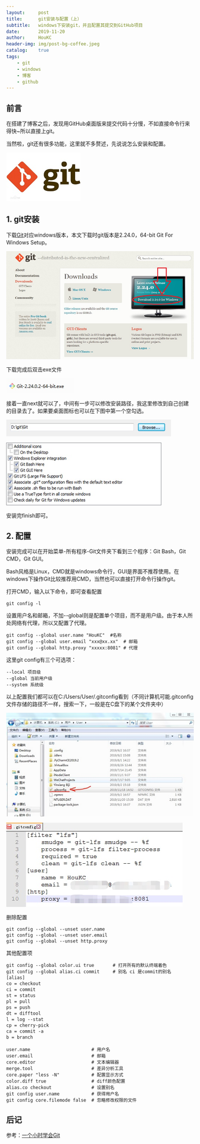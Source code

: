 ```yaml
---
layout:     post
title:      git安装与配置（上）
subtitle:   windows下安装git，并且配置其提交到GitHub项目
date:       2019-11-20
author:     HouKC
header-img: img/post-bg-coffee.jpeg
catalog:    true
tags:
    - git
    - windows
    - 博客
    - github
---
```


## 前言


在搭建了博客之后，发现用GitHub桌面版来提交代码十分慢，不如直接命令行来得快~所以直接上git。

当然啦，git还有很多功能，这里就不多赘述，先说说怎么安装和配置。

 ![git_logo](https://raw.githubusercontent.com/HouKC/HouKC.github.io/master/img/gitInstall%26config-logo.jpg)

## 1. git安装
下载[Git](https://git-scm.com/downloads)对应windows版本，本文下载时git版本是2.24.0，64-bit Git For Windows Setup。

 ![git_downloads](https://raw.githubusercontent.com/HouKC/HouKC.github.io/master/img/gitInstall%26config-downloads.jpg)

下载完成后双击exe文件

 ![git_exe](https://raw.githubusercontent.com/HouKC/HouKC.github.io/master/img/gitInstall%26config-exe.jpg)

接着一直next就可以了，中间有一步可以修改安装路径，我这里修改到自己创建的目录去了。如果要桌面图标也可以在下图中第一个空勾选。

 ![git_folder](https://raw.githubusercontent.com/HouKC/HouKC.github.io/master/img/gitInstall%26config-folder.jpg)

 ![git_dt](https://raw.githubusercontent.com/HouKC/HouKC.github.io/master/img/gitInstall%26config-dt.jpg)

安装完finish即可。

## 2. 配置

安装完成可以在开始菜单-所有程序-Git文件夹下看到三个程序：Git Bash，Git CMD，Git GUI。

Bash风格是Linux，CMD就是windows命令行，GUI是界面不推荐使用。在windows下操作Git比较推荐用CMD，当然也可以直接打开命令行操作git。

打开CMD，输入以下命令，即可查看配置
```
git config -l
```
设置用户名和邮箱，不加--global则是配置单个项目，而不是用户级。由于本人所处网络有代理，所以又配置了代理。
```
git config --global user.name "HouKC"  #名称
git config --global user.email "xxx@xx.xx"  # 邮箱
git config --global http.proxy "xxxxx:8081" # 代理
```
这里git config有三个可选项：
```
--local 项目级
--global 当前用户级
--system 系统级
```
以上配置我们都可以在C:/Users/User/.gitconfig看到（不同计算机可能.gitconfig文件存储的路径不一样，搜索一下，一般是在C盘下的某个文件夹中）

 ![git_gc1](https://raw.githubusercontent.com/HouKC/HouKC.github.io/master/img/gitInstall%26config-gc1.jpg)

 ![git_gc2](https://raw.githubusercontent.com/HouKC/HouKC.github.io/master/img/gitInstall%26config-gc2.jpg)

删除配置
```
git config --global --unset user.name
git config --global --unset user.email
git config --global --unset http.proxy
```

其他配置项
```
git config --global color.ui true       # 打开所有的默认终端着色
git config --global alias.ci commit     # 别名 ci 是commit的别名
[alias]  
co = checkout  
ci = commit  
st = status  
pl = pull  
ps = push  
dt = difftool  
l = log --stat  
cp = cherry-pick  
ca = commit -a  
b = branch 

user.name                       # 用户名
user.email                      # 邮箱
core.editor                     # 文本编辑器  
merge.tool                      # 差异分析工具  
core.paper "less -N"            # 配置显示方式  
color.diff true                 # diff颜色配置  
alias.co checkout               # 设置别名
git config user.name            # 获得用户名
git config core.filemode false  # 忽略修改权限的文件
```

## 后记
参考：[一个小时学会Git](https://www.cnblogs.com/best/p/7474442.html#_label0)
